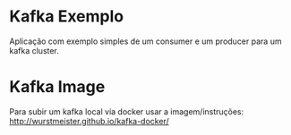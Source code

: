 # Kafka Exemplo
Aplicação com exemplo simples de um consumer e um producer para um kafka cluster.

# Kafka Image
Para subir um kafka local via docker usar a imagem/instruções:
http://wurstmeister.github.io/kafka-docker/

